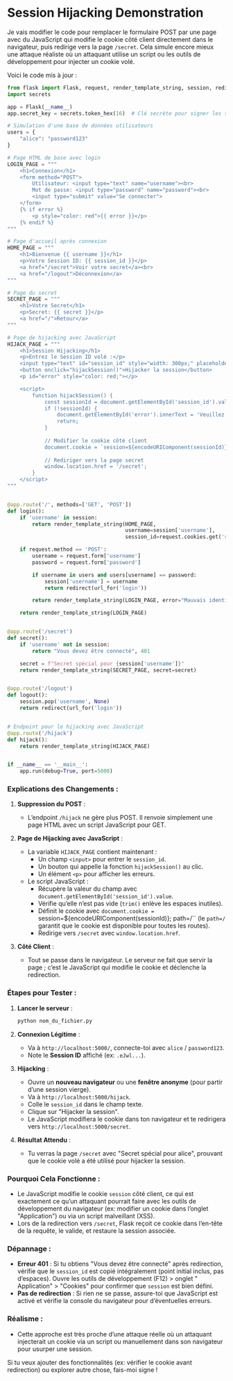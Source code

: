 # Session Hijacking Demonstration

Je vais modifier le code pour remplacer le formulaire POST par une page avec du JavaScript qui modifie le cookie côté
client directement dans le navigateur, puis redirige vers la page `/secret`. Cela simule encore mieux une attaque
réaliste où un attaquant utilise un script ou les outils de développement pour injecter un cookie volé.

Voici le code mis à jour :

```python
from flask import Flask, request, render_template_string, session, redirect, url_for
import secrets

app = Flask(__name__)
app.secret_key = secrets.token_hex(16)  # Clé secrète pour signer les sessions

# Simulation d'une base de données utilisateurs
users = {
    "alice": "password123"
}

# Page HTML de base avec login
LOGIN_PAGE = """
    <h1>Connexion</h1>
    <form method="POST">
        Utilisateur: <input type="text" name="username"><br>
        Mot de passe: <input type="password" name="password"><br>
        <input type="submit" value="Se connecter">
    </form>
    {% if error %}
        <p style="color: red">{{ error }}</p>
    {% endif %}
"""

# Page d'accueil après connexion
HOME_PAGE = """
    <h1>Bienvenue {{ username }}</h1>
    <p>Votre Session ID: {{ session_id }}</p>
    <a href="/secret">Voir votre secret</a><br>
    <a href="/logout">Déconnexion</a>
"""

# Page du secret
SECRET_PAGE = """
    <h1>Votre Secret</h1>
    <p>Secret: {{ secret }}</p>
    <a href="/">Retour</a>
"""

# Page de hijacking avec JavaScript
HIJACK_PAGE = """
    <h1>Session Hijacking</h1>
    <p>Entrez le Session ID volé :</p>
    <input type="text" id="session_id" style="width: 300px;" placeholder="Collez le Session ID ici"><br><br>
    <button onclick="hijackSession()">Hijacker la session</button>
    <p id="error" style="color: red;"></p>

    <script>
        function hijackSession() {
            const sessionId = document.getElementById('session_id').value.trim();
            if (!sessionId) {
                document.getElementById('error').innerText = 'Veuillez entrer un Session ID';
                return;
            }
            
            // Modifier le cookie côté client
            document.cookie = `session=${encodeURIComponent(sessionId)}; path=/`;
            
            // Rediriger vers la page secret
            window.location.href = '/secret';
        }
    </script>
"""


@app.route('/', methods=['GET', 'POST'])
def login():
    if 'username' in session:
        return render_template_string(HOME_PAGE,
                                      username=session['username'],
                                      session_id=request.cookies.get('session'))

    if request.method == 'POST':
        username = request.form['username']
        password = request.form['password']

        if username in users and users[username] == password:
            session['username'] = username
            return redirect(url_for('login'))

        return render_template_string(LOGIN_PAGE, error="Mauvais identifiants")

    return render_template_string(LOGIN_PAGE)


@app.route('/secret')
def secret():
    if 'username' not in session:
        return "Vous devez être connecté", 401

    secret = f"Secret spécial pour {session['username']}"
    return render_template_string(SECRET_PAGE, secret=secret)


@app.route('/logout')
def logout():
    session.pop('username', None)
    return redirect(url_for('login'))


# Endpoint pour le hijacking avec JavaScript
@app.route('/hijack')
def hijack():
    return render_template_string(HIJACK_PAGE)


if __name__ == '__main__':
    app.run(debug=True, port=5000)
```

### Explications des Changements :

1. **Suppression du POST** :
    - L’endpoint `/hijack` ne gère plus POST. Il renvoie simplement une page HTML avec un script JavaScript pour GET.

2. **Page de Hijacking avec JavaScript** :
    - La variable `HIJACK_PAGE` contient maintenant :
        - Un champ `<input>` pour entrer le `session_id`.
        - Un bouton qui appelle la fonction `hijackSession()` au clic.
        - Un élément `<p>` pour afficher les erreurs.
    - Le script JavaScript :
        - Récupère la valeur du champ avec `document.getElementById('session_id').value`.
        - Vérifie qu’elle n’est pas vide (`trim()` enlève les espaces inutiles).
        - Définit le cookie avec `document.cookie = `session=${encodeURIComponent(sessionId)}; path=/`` (le `path=/`
          garantit que le cookie est disponible pour toutes les routes).
        - Redirige vers `/secret` avec `window.location.href`.

3. **Côté Client** :
    - Tout se passe dans le navigateur. Le serveur ne fait que servir la page ; c’est le JavaScript qui modifie le
      cookie et déclenche la redirection.

### Étapes pour Tester :

1. **Lancer le serveur** :
   ```bash
   python nom_du_fichier.py
   ```

2. **Connexion Légitime** :
    - Va à `http://localhost:5000/`, connecte-toi avec `alice` / `password123`.
    - Note le **Session ID** affiché (ex: `.eJwl...`).

3. **Hijacking** :
    - Ouvre un **nouveau navigateur** ou une **fenêtre anonyme** (pour partir d’une session vierge).
    - Va à `http://localhost:5000/hijack`.
    - Colle le `session_id` dans le champ texte.
    - Clique sur "Hijacker la session".
    - Le JavaScript modifiera le cookie dans ton navigateur et te redirigera vers `http://localhost:5000/secret`.

4. **Résultat Attendu** :
    - Tu verras la page `/secret` avec "Secret spécial pour alice", prouvant que le cookie volé a été utilisé pour
      hijacker la session.

### Pourquoi Cela Fonctionne :

- Le JavaScript modifie le cookie `session` côté client, ce qui est exactement ce qu’un attaquant pourrait faire avec
  les outils de développement du navigateur (ex: modifier un cookie dans l’onglet "Application") ou via un script
  malveillant (XSS).
- Lors de la redirection vers `/secret`, Flask reçoit ce cookie dans l’en-tête de la requête, le valide, et restaure la
  session associée.

### Dépannage :

- **Erreur 401** : Si tu obtiens "Vous devez être connecté" après redirection, vérifie que le `session_id` est copié
  intégralement (point initial inclus, pas d’espaces). Ouvre les outils de développement (F12) > onglet "
  Application" > "Cookies" pour confirmer que `session` est bien défini.
- **Pas de redirection** : Si rien ne se passe, assure-toi que JavaScript est activé et vérifie la console du navigateur
  pour d’éventuelles erreurs.

### Réalisme :

- Cette approche est très proche d’une attaque réelle où un attaquant injecterait un cookie via un script ou
  manuellement dans son navigateur pour usurper une session.

Si tu veux ajouter des fonctionnalités (ex: vérifier le cookie avant redirection) ou explorer autre chose, fais-moi
signe !